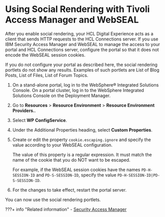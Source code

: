 # Using Social Rendering with Tivoli Access Manager and WebSEAL

After you enable social rendering, your HCL Digital Experience acts as a client that sends HTTP requests to the HCL Connections server. If you use IBM Security Access Manager and WebSEAL to manage the access to your portal and HCL Connections server, configure the portal so that it does not encode the WebSEAL session cookies.

If you do not configure your portal as described here, the social rendering portlets do not show any results. Examples of such portlets are List of Blog Posts, List of Files, List of Forum Topics.

1.  On a stand-alone portal, log in to the WebSphere® Integrated Solutions Console. On a portal cluster, log in to the WebSphere Integrated Solutions Console on the Deployment Manager.

2.  Go to **Resources** \> **Resource Environment** \> **Resource Environment Providers.**.

3.  Select **WP ConfigService**.

4.  Under the Additional Properties heading, select **Custom Properties**.

5.  Create or edit the property `cookie.escaping.ignore` and specify the value according to your WebSEAL configuration.

    The value of this property is a regular expression. It must match the name of the cookie that you do NOT want to be escaped.

    For example, if the WebSEAL session cookies have the names `PD-H-SESSION-ID` and `PD-S-SESSION-ID`, specify the value `PD-H-SESSION-ID|PD-S-SESSION-ID`.

6.  For the changes to take effect, restart the portal server.


You can now use the social rendering portlets.


???+ info "Related information"
    - [Security Access Manager](../../../deploy_dx/manage/security/people/authentication/external_sec_mgmt/security_access_manager/index.md)

